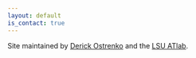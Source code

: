 ```yaml
---
layout: default
is_contact: true
---
```


Site maintained by [Derick Ostrenko](http://fredeerock.github.io) and the [LSU ATlab](http://atlab.cct.lsu.edu).
